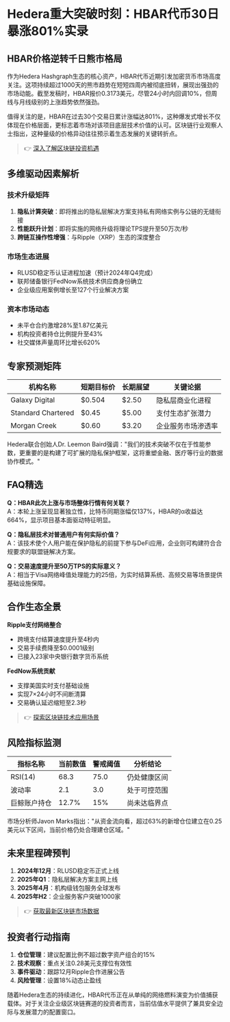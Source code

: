 # Hedera重大突破时刻：HBAR代币30日暴涨801%实录

## HBAR价格逆转千日熊市格局

作为Hedera Hashgraph生态的核心资产，HBAR代币近期引发加密货币市场高度关注。这项持续超过1000天的熊市趋势在短短四周内被彻底扭转，展现出强劲的市场动能。截至发稿时，HBAR报价0.3173美元，尽管24小时内回调10%，但周线与月线级别的上涨趋势依然强劲。

值得关注的是，HBAR在过去30个交易日累计涨幅达801%，这种爆发式增长不仅体现在价格层面，更标志着市场对该项目底层技术价值的认可。区块链行业观察人士指出，这种量级的价格异动往往预示着生态发展的关键转折点。

> 👉 [深入了解区块链投资机遇](https://bit.ly/okx_welcome)

## 多维驱动因素解析

### 技术升级矩阵
1. **隐私计算突破**：即将推出的隐私层解决方案支持私有网络实例与公链的无缝衔接
2. **性能跃升计划**：即将实施的网络升级将理论TPS提升至50万次/秒
3. **跨链互操作性增强**：与Ripple（XRP）生态的深度整合

### 市场生态进展
- RLUSD稳定币认证进程加速（预计2024年Q4完成）
- 联邦储备银行FedNow系统技术供应商身份确立
- 企业级应用案例增长至127个行业解决方案

### 资本市场动态
- 未平仓合约激增28%至1.87亿美元
- 机构投资者持仓比例提升至43%
- 社交媒体声量周环比增长620%

## 专家预测矩阵

| 机构名称 | 短期目标价 | 长期展望 | 关键论据 |
|---------|------------|----------|----------|
| Galaxy Digital | $0.504 | $2.50 | 隐私层商业化进程 |
| Standard Chartered | $0.45 | $5.00 | 支付生态扩张潜力 |
| Morgan Creek | $0.60 | $3.20 | 企业服务市场渗透率 |

Hedera联合创始人Dr. Leemon Baird强调："我们的技术突破不仅在于性能参数，更重要的是构建了可扩展的隐私保护框架，这将重塑金融、医疗等行业的数据协作模式。"

## FAQ精选

**Q：HBAR此次上涨与市场整体行情有何关联？**  
A：本轮上涨呈现显著独立性，比特币同期涨幅仅137%，HBAR的α收益达664%，显示项目基本面驱动特征明显。

**Q：隐私层技术对普通用户有何实际价值？**  
A：该技术使个人用户能在保护隐私的前提下参与DeFi应用，企业则可构建符合合规要求的联盟链解决方案。

**Q：交易速度提升至50万TPS的实际意义？**  
A：相当于Visa网络峰值处理能力的25倍，为实时结算系统、高频交易等场景提供基础设施保障。

## 合作生态全景

**Ripple支付网络整合**
- 跨境支付结算速度提升至4秒内
- 交易手续费降至$0.0001级别
- 已接入23家中央银行数字货币系统

**FedNow系统贡献**
- 支撑美国实时支付基础设施
- 实现7×24小时不间断清算
- 交易确认延迟缩短至2.3秒

> 👉 [探索区块链技术应用场景](https://bit.ly/okx_welcome)

## 风险指标监测

| 指标名称 | 当前数值 | 警戒阈值 | 分析结论 |
|---------|----------|----------|----------|
| RSI(14) | 68.3 | 75.0 | 仍处健康区间 |
| 波动率 | 2.1 | 3.0 | 处于可控范围 |
| 巨鲸账户持仓 | 12.7% | 15% | 尚未达临界点 |

市场分析师Javon Marks指出："从资金流向看，超过63%的新增仓位建立在0.25美元以下区间，当前价格仍处合理建仓区域。"

## 未来里程碑预判

1. **2024年12月**：RLUSD稳定币正式上线
2. **2025年Q1**：隐私层解决方案主网上线
3. **2025年4月**：机构级钱包服务全球发布
4. **2025年H2**：企业服务客户突破1000家

> 👉 [获取最新区块链市场数据](https://bit.ly/okx_welcome)

## 投资者行动指南

1. **仓位管理**：建议配置比例不超过数字资产组合的15%
2. **技术观察**：重点关注0.28美元支撑位有效性
3. **事件驱动**：跟踪12月Ripple合作进展公告
4. **风险管理**：设置18%动态止盈线

随着Hedera生态的持续进化，HBAR代币正在从单纯的网络燃料演变为价值捕获载体。对于关注企业级区块链赛道的投资者而言，当前估值水平提供了兼具安全边际与发展潜力的配置窗口。